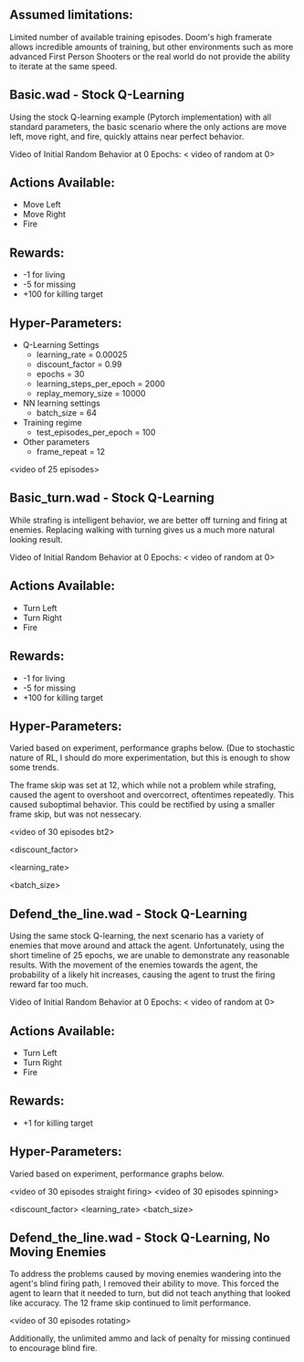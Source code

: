 ## Assumed limitations:

Limited number of available training episodes. Doom's high framerate allows incredible amounts of training, but other environments such as more advanced First Person Shooters or the real world do not provide the ability to iterate at the same speed. 


## Basic.wad - Stock Q-Learning

Using the stock Q-learning example (Pytorch implementation) with all standard parameters, the basic scenario where the only actions are move left, move right, and fire, quickly attains near perfect behavior. 

Video of Initial Random Behavior at 0 Epochs:
< video of random at 0>

## Actions Available:
* Move Left
* Move Right
* Fire

## Rewards:
* -1 for living
* -5 for missing
* +100 for killing target

## Hyper-Parameters:
* Q-Learning Settings
    * learning_rate = 0.00025
    * discount_factor = 0.99
    * epochs = 30
    * learning_steps_per_epoch = 2000
    * replay_memory_size = 10000
* NN learning settings
    * batch_size = 64
* Training regime
    * test_episodes_per_epoch = 100
* Other parameters
    * frame_repeat = 12

<video of 25 episodes>

<test line graph > 


## Basic_turn.wad - Stock Q-Learning

While strafing is intelligent behavior, we are better off turning and firing at enemies. Replacing walking with turning gives us a much more natural looking result.

Video of Initial Random Behavior at 0 Epochs:
< video of random at 0>


## Actions Available:
* Turn Left
* Turn Right
* Fire

## Rewards:
* -1 for living
* -5 for missing
* +100 for killing target


## Hyper-Parameters: 
Varied based on experiment, performance graphs below. (Due to stochastic nature of RL, I should do more experimentation, but this is enough to show some trends.

The frame skip was set at 12, which while not a problem while strafing, caused the agent to overshoot and overcorrect, oftentimes repeatedly. This caused suboptimal behavior. This could be rectified by using a smaller frame skip, but was not nessecary.

<video of 30 episodes bt2>


<discount_factor>

<learning_rate>

<batch_size>


## Defend_the_line.wad - Stock Q-Learning

Using the same stock Q-learning, the next scenario has a variety of enemies that move around and attack the agent. Unfortunately, using the short timeline of 25 epochs, we are unable to demonstrate any reasonable results. With the movement of the enemies towards the agent, the probability of a likely hit increases, causing the agent to trust the firing reward far too much. 

Video of Initial Random Behavior at 0 Epochs:
< video of random at 0>

## Actions Available:
* Turn Left
* Turn Right
* Fire

## Rewards:
* +1 for killing target

## Hyper-Parameters: 
Varied based on experiment, performance graphs below. 


<video of 30 episodes straight firing>
<video of 30 episodes spinning>

<discount_factor>
<learning_rate>
<batch_size>

## Defend_the_line.wad - Stock Q-Learning, No Moving Enemies

To address the problems caused by moving enemies wandering into the agent's blind firing path, I removed their ability to move. This forced the agent to learn that it needed to turn, but did not teach anything that looked like accuracy. The 12 frame skip continued to limit performance. 

<video of 30 episodes rotating>

Additionally, the unlimited ammo and lack of penalty for missing continued to encourage blind fire. 

